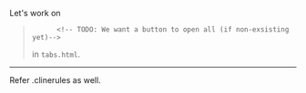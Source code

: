 Let's work on

>           <!-- TODO: We want a button to open all (if non-exsisting yet)-->
>
> in `tabs.html`.

---

Refer .clinerules as well.
